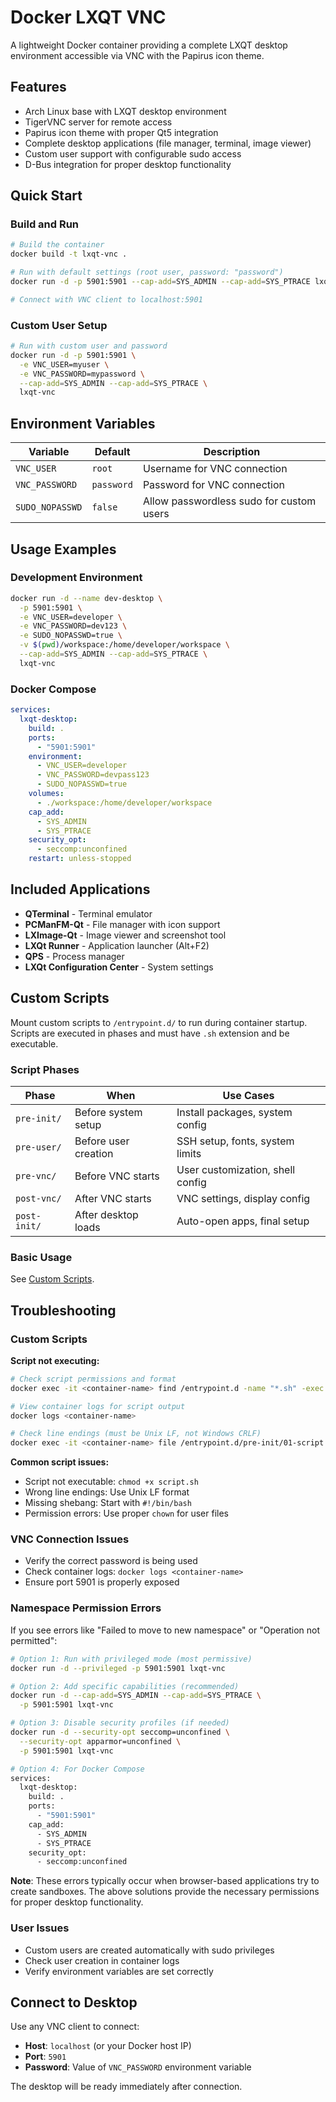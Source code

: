 # Docker LXQT VNC

A lightweight Docker container providing a complete LXQT desktop environment accessible via VNC with the Papirus icon theme.

## Features

- Arch Linux base with LXQT desktop environment
- TigerVNC server for remote access
- Papirus icon theme with proper Qt5 integration
- Complete desktop applications (file manager, terminal, image viewer)
- Custom user support with configurable sudo access
- D-Bus integration for proper desktop functionality

## Quick Start

### Build and Run
```bash
# Build the container
docker build -t lxqt-vnc .

# Run with default settings (root user, password: "password")
docker run -d -p 5901:5901 --cap-add=SYS_ADMIN --cap-add=SYS_PTRACE lxqt-vnc

# Connect with VNC client to localhost:5901
```

### Custom User Setup
```bash
# Run with custom user and password
docker run -d -p 5901:5901 \
  -e VNC_USER=myuser \
  -e VNC_PASSWORD=mypassword \
  --cap-add=SYS_ADMIN --cap-add=SYS_PTRACE \
  lxqt-vnc
```

## Environment Variables

| Variable | Default | Description |
|----------|---------|-------------|
| `VNC_USER` | `root` | Username for VNC connection |
| `VNC_PASSWORD` | `password` | Password for VNC connection |
| `SUDO_NOPASSWD` | `false` | Allow passwordless sudo for custom users |

## Usage Examples

### Development Environment
```bash
docker run -d --name dev-desktop \
  -p 5901:5901 \
  -e VNC_USER=developer \
  -e VNC_PASSWORD=dev123 \
  -e SUDO_NOPASSWD=true \
  -v $(pwd)/workspace:/home/developer/workspace \
  --cap-add=SYS_ADMIN --cap-add=SYS_PTRACE \
  lxqt-vnc
```

### Docker Compose
```yaml
services:
  lxqt-desktop:
    build: .
    ports:
      - "5901:5901"
    environment:
      - VNC_USER=developer
      - VNC_PASSWORD=devpass123
      - SUDO_NOPASSWD=true
    volumes:
      - ./workspace:/home/developer/workspace
    cap_add:
      - SYS_ADMIN
      - SYS_PTRACE
    security_opt:
      - seccomp:unconfined
    restart: unless-stopped
```

## Included Applications

- **QTerminal** - Terminal emulator
- **PCManFM-Qt** - File manager with icon support
- **LXImage-Qt** - Image viewer and screenshot tool
- **LXQt Runner** - Application launcher (Alt+F2)
- **QPS** - Process manager
- **LXQt Configuration Center** - System settings

## Custom Scripts

Mount custom scripts to `/entrypoint.d/` to run during container startup. Scripts are executed in phases and must have `.sh` extension and be executable.

### Script Phases

| Phase | When | Use Cases |
|-------|------|-----------|
| `pre-init/` | Before system setup | Install packages, system config |
| `pre-user/` | Before user creation | SSH setup, fonts, system limits |
| `pre-vnc/` | Before VNC starts | User customization, shell config |
| `post-vnc/` | After VNC starts | VNC settings, display config |
| `post-init/` | After desktop loads | Auto-open apps, final setup |

### Basic Usage

See [Custom Scripts](CUSTOM_SCRIPTS.md).

## Troubleshooting

### Custom Scripts
**Script not executing:**
```bash
# Check script permissions and format
docker exec -it <container-name> find /entrypoint.d -name "*.sh" -exec ls -la {} \;

# View container logs for script output
docker logs <container-name>

# Check line endings (must be Unix LF, not Windows CRLF)
docker exec -it <container-name> file /entrypoint.d/pre-init/01-script.sh
```

**Common script issues:**
- Script not executable: `chmod +x script.sh`
- Wrong line endings: Use Unix LF format
- Missing shebang: Start with `#!/bin/bash`
- Permission errors: Use proper `chown` for user files

### VNC Connection Issues
- Verify the correct password is being used
- Check container logs: `docker logs <container-name>`
- Ensure port 5901 is properly exposed

### Namespace Permission Errors
If you see errors like "Failed to move to new namespace" or "Operation not permitted":

```bash
# Option 1: Run with privileged mode (most permissive)
docker run -d --privileged -p 5901:5901 lxqt-vnc

# Option 2: Add specific capabilities (recommended)
docker run -d --cap-add=SYS_ADMIN --cap-add=SYS_PTRACE \
  -p 5901:5901 lxqt-vnc

# Option 3: Disable security profiles (if needed)
docker run -d --security-opt seccomp=unconfined \
  --security-opt apparmor=unconfined \
  -p 5901:5901 lxqt-vnc

# Option 4: For Docker Compose
services:
  lxqt-desktop:
    build: .
    ports:
      - "5901:5901"
    cap_add:
      - SYS_ADMIN
      - SYS_PTRACE
    security_opt:
      - seccomp:unconfined
```

**Note**: These errors typically occur when browser-based applications try to create sandboxes. The above solutions provide the necessary permissions for proper desktop functionality.

### User Issues
- Custom users are created automatically with sudo privileges
- Check user creation in container logs
- Verify environment variables are set correctly

## Connect to Desktop

Use any VNC client to connect:
- **Host**: `localhost` (or your Docker host IP)
- **Port**: `5901`
- **Password**: Value of `VNC_PASSWORD` environment variable

The desktop will be ready immediately after connection.
